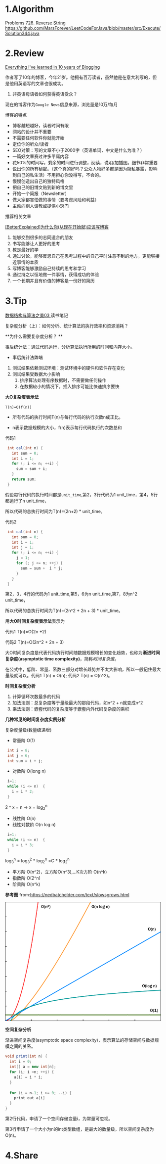 # 1.Algorithm

Problems 728. [Reverse String](https://leetcode.com/problems/reverse-string/description/)
https://github.com/MarsForever/LeetCodeForJava/blob/master/src/Execute/Solution344.java

# 2.Review

[Everything I've learned in 10 years of Blogging](https://ferrucc.io/posts/starting-a-blog/?utm_source=wanqu.co&utm_campaign=Wanqu+Daily&utm_medium=website)

作者写了10年的博客，今年21岁。他拥有百万读者，虽然他是在意大利写的，但是他用英语写的文章也很成功。

1. 非英语母语者如何获得英语受众？

现在的博客作为`Google News`信息来源，浏览量是10万/每月

博客的特点

* 博客越短越好，读者时间有限
* 网站的设计并不重要
* 不需要任何软件你就能开始
* 定位你的听众/读者
* SEO对策：写的文章不小于2000字（英语单词，中文是什么为准？）
* 一篇好文章赛过许多平庸内容
* 花50%的时间写，剩余的时间进行调整，阅读，说明/加插图。细节非常重要
* 说出你的所有秘密。（这个真的好吗？公众人物好多都是因为隐私暴露，影响到自己的私生活）不用担心你没得写，不会的。
* 慢慢创造出自己的独特风格
* 把自己的旧博文贴到新的博文里
* 开始一个简报（Newsletter）
* 做大家都害怕做的事情（要考虑风险和利益）
* 主动向别人请教或提供小窍门

推荐相关文章

[[BetterExplained]为什么你(从现在开始就)应该写博客](http://mindhacks.cn/2009/02/15/why-you-should-start-blogging-now/)

1. 能够交到很多的志同道合的朋友
2. 书写能够让人更好的思考
3. 教是最好的学
4. 通过讨论，能够反思自己在思考过程中的自己平时注意不到的地方，更能够接近事情的本质
5. 写博客能够激励自己持续的思考和学习
6. 通过持之以恒地做一件事情，获得成功的体验
7. 一个长期并且有价值的博客是一份好的简历

# 3.Tip

[数据结构与算法之美03 ](https://time.geekbang.org/column/article/40036)读书笔记

复杂度分析（上）：如何分析、统计算法的执行效率和资源消耗？ 

**为什么需要复杂度分析？ **

事后统计法：通过代码运行，分析算法执行所用的时间和内存大小。

* 事后统计法弊端

1. 测试结果依赖测试环境：测试环境中的硬件和软件存在变化
2. 测试结果受数据大小影响
   1. 排序算法处理有序数据时，不需要做任何操作
   2. 在数据较小的情况下，插入排序可能比快速排序要快

**大O复杂度表示法**

`T(n)=O(f(n))`

* 所有代码的执行时间T(n)与每行代码的执行次数n成正比。

* n表示数据规模的大小，f(n)表示每行代码执行的次数总和

代码1

```java {.line-numbers}
 int cal(int n) {
   int sum = 0;
   int i = 1;
   for (; i <= n; ++i) {
     sum = sum + i;
   }
   return sum;
 }

```

假设每行代码的执行时间都是`unit_time`,第2，3行代码为1 unit_time，第4，5行都运行了n unit_time，

所以代码的总执行时间为T(n)=(2n+2) * unit_time。

代码2

```java
 int cal(int n) {
   int sum = 0;
   int i = 1;
   int j = 1;
   for (; i <= n; ++i) {
     j = 1;
     for (; j <= n; ++j) {
       sum = sum +  i * j;
     }
   }
 }

```

第2，3，4行的代码为1 unit_time,第5，6为n unit_time,第7，8为n^2 unit_time，

所以代码的总执行时间为T(n)=(2n^2 + 2n + 3) * unit_time。

用**大O时间复杂度表示法**表示为

代码1 T(n)=O(2n +2)

代码2 T(n)=O(2n^2 + 2n + 3)

大O时间复杂度是代表代码执行时间随数据规模增长的变化趋势，也称为**渐进时间复杂度(asymptotic time complexity)**，简称*时间复杂度*。

在公式中，低阶、常量、系数三部分对增长趋势并不太大影响，所以一般记住最大量级就可以。代码1 T(n) = O(n); 代码2 T(n) = O(n^2)。

**时间复杂度分析**

1. 计算循环次数最多的代码
2. 加法法则：总复杂度等于量级最大的那段代码，如n^2 + n就变成n^2
3. 乘法法则：嵌套代码的复杂度等于嵌套内外代码复杂度的乘积

**几种常见的时间复杂度实例分析**

复杂度量级(数量级递增)

* 常量阶 O(1)

```java
 int i = 8;
 int j = 6;
 int sum = i + j;
```

* 对数阶 O(long n)

```java
 i=1;
 while (i <= n)  {
   i = i * 2;
 }
```

2 ^ x = n -> x = log<sub>2</sub><sup>n</sup>

* 线性阶 O(n)
* 线性对数阶 O(n log n)

```java
 i=1;
 while (i <= n)  {
   i = i * 3;
 }
```

log<sub>3</sub><sup>n</sup> = log<sub>3</sub><sup>2</sup> * log<sub>2</sub><sup>n</sup> =C * log<sub>2</sub><sup>n</sup>

* 平方阶 O(n^2)，立方阶O(n^3),…K次方阶 O(n^k)
* 指数阶 O(2^n)
* 阶乘阶 O(n^k)

**参考图** from:https://nedbatchelder.com/text/slowsgrows.html

![alt text](https://github.com/MarsForever/MarsForever_ARTS/blob/master/image/graph_complexity.png)



**空间复杂分析**

渐进空间复杂度(asymptotic space complexity)，表示算法的存储空间与数据规模之间的关系。

```java
void print(int n) {
  int i = 0;
  int[] a = new int[n];
  for (i; i <n; ++i) {
    a[i] = i * i;
  }

  for (i = n-1; i >= 0; --i) {
    print out a[i]
  }
}
```

第2行代码，申请了一个空间存储变量i，为常量可忽视。

第3行申请了一个大小为n的int类型数组，是最大的数量级，所以空间复杂度为O(n)。


# 4.Share